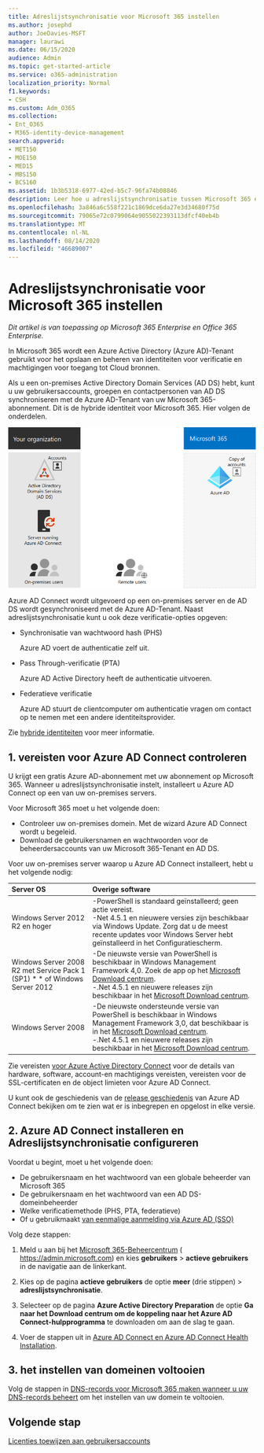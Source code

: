 ```yaml
---
title: Adreslijstsynchronisatie voor Microsoft 365 instellen
ms.author: josephd
author: JoeDavies-MSFT
manager: laurawi
ms.date: 06/15/2020
audience: Admin
ms.topic: get-started-article
ms.service: o365-administration
localization_priority: Normal
f1.keywords:
- CSH
ms.custom: Adm_O365
ms.collection:
- Ent_O365
- M365-identity-device-management
search.appverid:
- MET150
- MOE150
- MED15
- MBS150
- BCS160
ms.assetid: 1b3b5318-6977-42ed-b5c7-96fa74b08846
description: Leer hoe u adreslijstsynchronisatie tussen Microsoft 365 en uw on-premises Active Directory kunt instellen.
ms.openlocfilehash: 3a846a6c558f221c1869dce6da27e3d34680f75d
ms.sourcegitcommit: 79065e72c0799064e9055022393113dfcf40eb4b
ms.translationtype: MT
ms.contentlocale: nl-NL
ms.lasthandoff: 08/14/2020
ms.locfileid: "46689007"
---
```

# <a name="set-up-directory-synchronization-for-microsoft-365"></a>Adreslijstsynchronisatie voor Microsoft 365 instellen

*Dit artikel is van toepassing op Microsoft 365 Enterprise en Office 365 Enterprise.*

In Microsoft 365 wordt een Azure Active Directory (Azure AD)-Tenant gebruikt voor het opslaan en beheren van identiteiten voor verificatie en machtigingen voor toegang tot Cloud bronnen. 

Als u een on-premises Active Directory Domain Services (AD DS) hebt, kunt u uw gebruikersaccounts, groepen en contactpersonen van AD DS synchroniseren met de Azure AD-Tenant van uw Microsoft 365-abonnement. Dit is de hybride identiteit voor Microsoft 365. Hier volgen de onderdelen.

![Onderdelen van adreslijstsynchronisatie voor Microsoft 365](../media/about-microsoft-365-identity/hybrid-identity.png)

Azure AD Connect wordt uitgevoerd op een on-premises server en de AD DS wordt gesynchroniseerd met de Azure AD-Tenant. Naast adreslijstsynchronisatie kunt u ook deze verificatie-opties opgeven:

- Synchronisatie van wachtwoord hash (PHS)

  Azure AD voert de authenticatie zelf uit.

- Pass Through-verificatie (PTA)

  Azure AD Active Directory heeft de authenticatie uitvoeren.

- Federatieve verificatie

  Azure AD stuurt de clientcomputer om authenticatie vragen om contact op te nemen met een andere identiteitsprovider.

Zie [hybride identiteiten](plan-for-directory-synchronization.md) voor meer informatie.
  
## <a name="1-review-prerequisites-for-azure-ad-connect"></a>1. vereisten voor Azure AD Connect controleren

U krijgt een gratis Azure AD-abonnement met uw abonnement op Microsoft 365. Wanneer u adreslijstsynchronisatie instelt, installeert u Azure AD Connect op een van uw on-premises servers.
  
Voor Microsoft 365 moet u het volgende doen:
  
- Controleer uw on-premises domein. Met de wizard Azure AD Connect wordt u begeleid.
- Download de gebruikersnamen en wachtwoorden voor de beheerdersaccounts van uw Microsoft 365-Tenant en AD DS.

Voor uw on-premises server waarop u Azure AD Connect installeert, hebt u het volgende nodig:
  
|**Server OS**|**Overige software**|
|:-----|:-----|
|Windows Server 2012 R2 en hoger | -PowerShell is standaard geïnstalleerd; geen actie vereist.  <br> -Net 4.5.1 en nieuwere versies zijn beschikbaar via Windows Update. Zorg dat u de meest recente updates voor Windows Server hebt geïnstalleerd in het Configuratiescherm. |
|Windows Server 2008 R2 met Service Pack 1 (SP1) * * of Windows Server 2012 | -De nieuwste versie van PowerShell is beschikbaar in Windows Management Framework 4,0. Zoek de app op het [Microsoft Download centrum](https://go.microsoft.com/fwlink/p/?LinkId=717996).  <br> -.Net 4.5.1 en nieuwere releases zijn beschikbaar in het [Microsoft Download centrum](https://go.microsoft.com/fwlink/p/?LinkId=717996). |
|Windows Server 2008 | -De nieuwste ondersteunde versie van PowerShell is beschikbaar in Windows Management Framework 3,0, dat beschikbaar is in het [Microsoft Download centrum](https://go.microsoft.com/fwlink/p/?LinkId=717996).  <br> -.Net 4.5.1 en nieuwere releases zijn beschikbaar in het [Microsoft Download centrum](https://go.microsoft.com/fwlink/p/?LinkId=717996). |

Zie vereisten [voor Azure Active Directory Connect](https://docs.microsoft.com/azure/active-directory/hybrid/how-to-connect-install-prerequisites) voor de details van hardware, software, account-en machtigings vereisten, vereisten voor de SSL-certificaten en de object limieten voor Azure AD Connect.
  
U kunt ook de geschiedenis van de [release geschiedenis](https://docs.microsoft.com/azure/active-directory/hybrid/reference-connect-version-history) van Azure AD Connect bekijken om te zien wat er is inbegrepen en opgelost in elke versie.

## <a name="2-install-azure-ad-connect-and-configure-directory-synchronization"></a>2. Azure AD Connect installeren en Adreslijstsynchronisatie configureren

Voordat u begint, moet u het volgende doen:

- De gebruikersnaam en het wachtwoord van een globale beheerder van Microsoft 365
- De gebruikersnaam en het wachtwoord van een AD DS-domeinbeheerder
- Welke verificatiemethode (PHS, PTA, federatieve)
- Of u gebruikmaakt [van eenmalige aanmelding via Azure AD (SSO)](https://docs.microsoft.com/azure/active-directory/hybrid/how-to-connect-sso)

Volg deze stappen:

1. Meld u aan bij het [Microsoft 365-Beheercentrum](https://admin.microsoft.com) ( https://admin.microsoft.com) en kies **gebruikers** \> **actieve gebruikers** in de navigatie aan de linkerkant.
2. Kies op de pagina **actieve gebruikers** de optie **meer** (drie stippen) \> **adreslijstsynchronisatie**.
  
3. Selecteer op de pagina **Azure Active Directory Preparation** de optie **Ga naar het Download centrum om de koppeling naar het Azure AD Connect-hulpprogramma** te downloaden om aan de slag te gaan. 
4. Voer de stappen uit in [Azure AD Connect en Azure AD Connect Health Installation](https://docs.microsoft.com/azure/active-directory/hybrid/how-to-connect-install-roadmap).

## <a name="3-finish-setting-up-domains"></a>3. het instellen van domeinen voltooien

Volg de stappen in [DNS-records voor Microsoft 365 maken wanneer u uw DNS-records beheert](https://docs.microsoft.com/office365/admin/get-help-with-domains/create-dns-records-at-any-dns-hosting-provider) om het instellen van uw domein te voltooien.

## <a name="next-step"></a>Volgende stap

[Licenties toewijzen aan gebruikersaccounts](assign-licenses-to-user-accounts.md)
